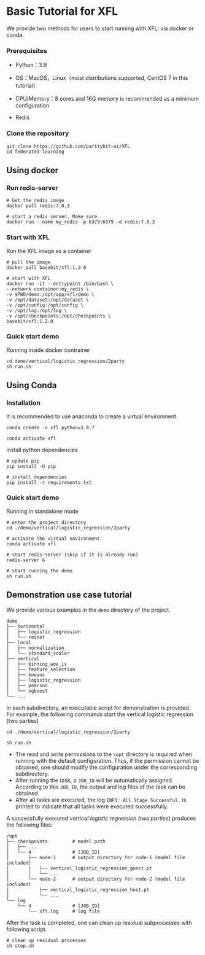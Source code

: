 # Basic Tutorial for XFL

We provide two methods for users to start running with XFL: via docker or conda.

### Prerequisites
* Python：3.9

* OS：MacOS，Linux（most distributions supported, CentOS 7 in this tutorial）

* CPU/Memory：8 cores and 16G memory is recommended as a minimum configuration

* Redis

### Clone the repository
```shell
git clone https://github.com/paritybit-ai/XFL
cd federated-learning
```

## Using docker

### Run redis-server
```shell
# Get the redis image
docker pull redis:7.0.3

# start a redis server. Make sure
docker run --name my_redis -p 6379:6379 -d redis:7.0.3
```

### Start with XFL
Run the XFL image as a container
```shell
# pull the image
docker pull basebit/xfl:1.2.0

# start with XFL
docker run -it --entrypoint /bin/bash \
--network container:my_redis \
-v $PWD/demo:/opt/app/xfl/demo \
-v /opt/dataset:/opt/dataset \
-v /opt/config:/opt/config \
-v /opt/log:/opt/log \
-v /opt/checkpoints:/opt/checkpoints \
basebit/xfl:1.2.0
```

### Quick start demo
Running inside docker contrainer 
```shell
cd demo/vertical/logistic_regression/2party
sh run.sh
```

## Using Conda

### Installation

It is recommended to use anaconda to create a virtual environment.

```shell
conda create -n xfl python=3.9.7

conda activate xfl
```

install python dependencies
```shell
# update pip
pip install -U pip

# install dependencies
pip install -r requirements.txt
```

### Quick start demo

Running in standalone mode
```shell
# enter the project directory
cd ./demo/vertical/logistic_regression/2party

# activate the virtual environment
conda activate xfl

# start redis-server (skip if it is already run)
redis-server &

# start running the demo
sh run.sh
```

## Demonstration use case tutorial

We provide various examples in the `demo` directory of the project.

```
demo
├── horizontal
│   ├── logistic_regression
│   └── resnet
├── local
│   ├── normalization
│   └── standard_scaler
├── vertical
│   ├── binning_woe_iv
│   ├── feature_selection
│   ├── kmeans
│   ├── logistic_regression
│   ├── pearson
│   └── xgboost
└── ...
```

In each subdirectory, an executable script for demonstration is provided.
For example, the following commands start the vertical logistic regression (two parties)
```
cd ./demo/vertical/logistic_regression/2party

sh run.sh
```

* The read and write permissions to the `\opt` directory is required when running with the default configuration. Thus, if the permission cannot be obtained, one should modify the configuration under the corresponding subdirectory.  
* After running the task, a `JOB_ID` will be automatically assigned. According to this `JOB_ID`, the output and log files of the task can be obtained.
* After all tasks are executed, the log `INFO: All Stage Successful.` is printed to indicate that all tasks were executed successfully.

A successfully executed *vertical logistic regression (two parties)* produces the following files:
```
/opt
├── checkpoints         # model path
│   ├── ...
│   └── 4               # [JOB_ID]
│       ├── node-1      # output directory for node-1 (model file included)
│       │   ├── vertical_logistic_regression_guest.pt
│       │   └── ...     
│       └── node-2      # output directory for node-2 (model file included)
│           ├── vertical_logistic_regression_host.pt
│           └── ...     
└── log
    └── 4               # [JOB_ID]
        └── xfl.log     # log file
```
After the task is completed, one can clean up residual subprocesses with following script.
```shell
# clean up residual processes
sh stop.sh
```
